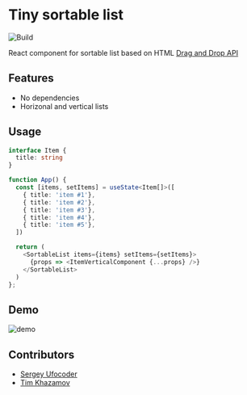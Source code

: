 Tiny sortable list
==================

![Build](https://github.com/ufocoder/tiny-sortable-list/actions/workflows/build.yml/badge.svg)

React component for sortable list based on HTML [Drag and Drop API](https://developer.mozilla.org/en-US/docs/Web/API/HTML_Drag_and_Drop_API)


## Features

- No dependencies
- Horizonal and vertical lists

## Usage

```typescript
interface Item {
  title: string
}

function App() {
  const [items, setItems] = useState<Item[]>([
    { title: 'item #1'},
    { title: 'item #2'},
    { title: 'item #3'},
    { title: 'item #4'},
    { title: 'item #5'},
  ])

  return (
    <SortableList items={items} setItems={setItems}>
      {props => <ItemVerticalComponent {...props} />}
    </SortableList>
  )
};
```

## Demo

![demo](./demo.gif)

## Contributors

- [Sergey Ufocoder](https://github.com/ufocoder/) 
- [Tim Khazamov](https://github.com/nanot1m/)
